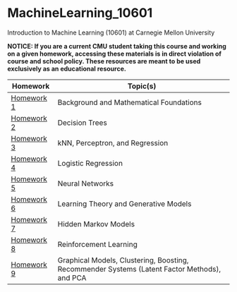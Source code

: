 # MachineLearning_10601
Introduction to Machine Learning (10601) at Carnegie Mellon University

**NOTICE: If you are a current CMU student taking this course and working on a given homework, accessing these materials is in direct violation of course and school policy. These resources are meant to be used exclusively as an educational resource.**

| Homework      | Topic(s) |
| ----------- | ----------- |
| [Homework 1](hw1) | Background and Mathematical Foundations |
| [Homework 2](hw2) | Decision Trees |
| [Homework 3](hw3) | kNN, Perceptron, and Regression|
| [Homework 4](hw4) | Logistic Regression|
| [Homework 5](hw5) | Neural Networks|
| [Homework 6](hw6) | Learning Theory and Generative Models|
| [Homework 7](hw7) | Hidden Markov Models|
| [Homework 8](hw8) | Reinforcement Learning|
| [Homework 9](hw9) | Graphical Models, Clustering, Boosting, Recommender Systems (Latent Factor Methods), and PCA |
